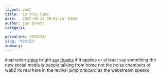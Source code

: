 ```yaml
---
layout: post
title:  in this time
date:   2022-08-31 09:01:26 -0400
author: joe jenett
category:
  -  
permalink: /083122/
slug: "083122"
summary:
---
```

inspiration [shine](https://ideas.joejenett.com/#shine) bright [say thanks](https://bulltown.joejenett.com/081222/) if it applies or at least say something the new social media is people talking from home not the noise chambers of web2 its real here in the revival jump onboard as the webstream speaks